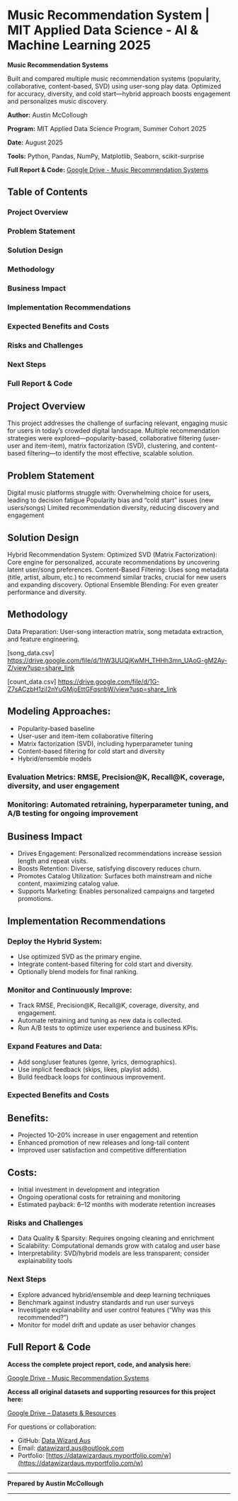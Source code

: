 # Music Recommendation System  | MIT Applied Data Science - AI & Machine Learning 2025
**Music Recommendation Systems**

Built and compared multiple music recommendation systems (popularity, collaborative, content-based, SVD) using user-song play data. Optimized for accuracy, diversity, and cold start—hybrid approach boosts engagement and personalizes music discovery.

**Author:** Austin McCollough

**Program:** MIT Applied Data Science Program, Summer Cohort 2025  

**Date:** August 2025

**Tools:** Python, Pandas, NumPy, Matplotlib, Seaborn, scikit-surprise

**Full Report & Code:** [Google Drive - Music Recommendation Systems](https://drive.google.com/drive/folders/1GSBZZzNu1CUkqxx8wOpQ3zrakOhcyB0K?usp=share_link)

## Table of Contents

### Project Overview
### Problem Statement
### Solution Design
### Methodology
### Business Impact
### Implementation Recommendations
### Expected Benefits and Costs
### Risks and Challenges
### Next Steps
### Full Report & Code

## Project Overview 

This project addresses the challenge of surfacing relevant, engaging music for users in today’s crowded digital landscape. Multiple recommendation strategies were explored—popularity-based, collaborative filtering (user-user and item-item), matrix factorization (SVD), clustering, and content-based filtering—to identify the most effective, scalable solution.

## Problem Statement

Digital music platforms struggle with:
Overwhelming choice for users, leading to decision fatigue
Popularity bias and “cold start” issues (new users/songs)
Limited recommendation diversity, reducing discovery and engagement

## Solution Design

Hybrid Recommendation System:
Optimized SVD (Matrix Factorization): Core engine for personalized, accurate recommendations by uncovering latent user/song preferences.
Content-Based Filtering: Uses song metadata (title, artist, album, etc.) to recommend similar tracks, crucial for new users and expanding discovery.
Optional Ensemble Blending: For even greater performance and diversity.

## Methodology

Data Preparation: User-song interaction matrix, song metadata extraction, and feature engineering.

[song_data.csv]
https://drive.google.com/file/d/1hW3UUQjKwMH_THHh3mn_UAoG-gM2Ay-Z/view?usp=share_link


[count_data.csv]
https://drive.google.com/file/d/1G-Z7sACzbH1ziI2nYuGMjoEttGFqsnbW/view?usp=share_link

## Modeling Approaches:
 * Popularity-based baseline
 * User-user and item-item collaborative filtering
 * Matrix factorization (SVD), including hyperparameter tuning
 * Content-based filtering for cold start and diversity
 * Hybrid/ensemble models
### Evaluation Metrics: RMSE, Precision@K, Recall@K, coverage, diversity, and user engagement
### Monitoring: Automated retraining, hyperparameter tuning, and A/B testing for ongoing improvement

## Business Impact

* Drives Engagement: Personalized recommendations increase session length and repeat visits.
* Boosts Retention: Diverse, satisfying discovery reduces churn.
* Promotes Catalog Utilization: Surfaces both mainstream and niche content, maximizing catalog value.
* Supports Marketing: Enables personalized campaigns and targeted promotions.

## Implementation Recommendations

### Deploy the Hybrid System:
 *  Use optimized SVD as the primary engine.
 *  Integrate content-based filtering for cold start and diversity.
 *  Optionally blend models for final ranking.
### Monitor and Continuously Improve:
 *  Track RMSE, Precision@K, Recall@K, coverage, diversity, and engagement.
 *  Automate retraining and tuning as new data is collected.
 *  Run A/B tests to optimize user experience and business KPIs.
### Expand Features and Data:
 *  Add song/user features (genre, lyrics, demographics).
 *  Use implicit feedback (skips, likes, playlist adds).
 *  Build feedback loops for continuous improvement.

### Expected Benefits and Costs

## Benefits:
 * Projected 10–20% increase in user engagement and retention
 * Enhanced promotion of new releases and long-tail content
 * Improved user satisfaction and competitive differentiation
## Costs:
 * Initial investment in development and integration
 * Ongoing operational costs for retraining and monitoring
 * Estimated payback: 6–12 months with moderate retention increases

### Risks and Challenges

* Data Quality & Sparsity: Requires ongoing cleaning and enrichment
* Scalability: Computational demands grow with catalog and user base
* Interpretability: SVD/hybrid models are less transparent; consider explainability tools

### Next Steps

* Explore advanced hybrid/ensemble and deep learning techniques
* Benchmark against industry standards and run user surveys
* Investigate explainability and user control features (“Why was this recommended?”)
* Monitor for model drift and update as user behavior changes

## Full Report & Code

**Access the complete project report, code, and analysis here:**  
 
 [Google Drive - Music Recommendation Systems](https://drive.google.com/drive/folders/1GSBZZzNu1CUkqxx8wOpQ3zrakOhcyB0K?usp=share_link)

**Access all original datasets and supporting resources for this project here:**

 [Google Drive – Datasets & Resources](https://drive.google.com/drive/folders/1Sgwo0CyK8LmC3vMczqx67NaOMOC-SvNk?usp=share_link)



For questions or collaboration:  
- GitHub: [Data Wizard Aus](https://github.com/data-wizard-aus)  
- Email: datawizard.aus@outlook.com
- Portfolio: [https://datawizardaus.myportfolio.com/w](https://datawizardaus.myportfolio.com/w)
  
---

**Prepared by Austin McCollough**  

---
